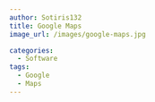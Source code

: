 ```yaml
---
author: Sotiris132
title: Google Maps
image_url: /images/google-maps.jpg

categories:
  - Software
tags: 
  - Google
  - Maps
---
```

